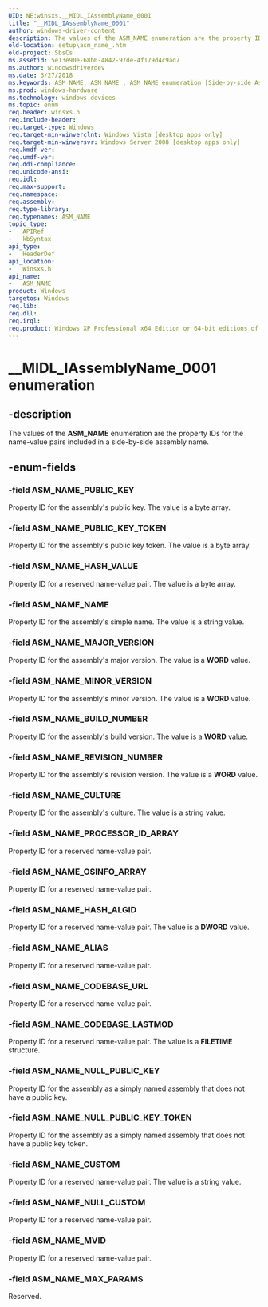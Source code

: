 ```yaml
---
UID: NE:winsxs.__MIDL_IAssemblyName_0001
title: "__MIDL_IAssemblyName_0001"
author: windows-driver-content
description: The values of the ASM_NAME enumeration are the property IDs for the name-value pairs included in a side-by-side assembly name.
old-location: setup\asm_name_.htm
old-project: SbsCs
ms.assetid: 5e13e90e-68b0-4842-97de-4f179d4c9ad7
ms.author: windowsdriverdev
ms.date: 3/27/2018
ms.keywords: ASM_NAME, ASM_NAME , ASM_NAME enumeration [Side-by-side Assemblies], ASM_NAME_ALIAS, ASM_NAME_BUILD_NUMBER, ASM_NAME_CODEBASE_LASTMOD, ASM_NAME_CODEBASE_URL, ASM_NAME_CULTURE, ASM_NAME_CUSTOM, ASM_NAME_HASH_ALGID, ASM_NAME_HASH_VALUE, ASM_NAME_MAJOR_VERSION, ASM_NAME_MAX_PARAMS, ASM_NAME_MINOR_VERSION, ASM_NAME_MVID, ASM_NAME_NAME, ASM_NAME_NULL_CUSTOM, ASM_NAME_NULL_PUBLIC_KEY, ASM_NAME_NULL_PUBLIC_KEY_TOKEN, ASM_NAME_OSINFO_ARRAY, ASM_NAME_PROCESSOR_ID_ARRAY, ASM_NAME_PUBLIC_KEY, ASM_NAME_PUBLIC_KEY_TOKEN, ASM_NAME_REVISION_NUMBER, __MIDL_IAssemblyName_0001, setup.asm_name_, winsxs/ASM_NAME, winsxs/ASM_NAME_ALIAS, winsxs/ASM_NAME_BUILD_NUMBER, winsxs/ASM_NAME_CODEBASE_LASTMOD, winsxs/ASM_NAME_CODEBASE_URL, winsxs/ASM_NAME_CULTURE, winsxs/ASM_NAME_CUSTOM, winsxs/ASM_NAME_HASH_ALGID, winsxs/ASM_NAME_HASH_VALUE, winsxs/ASM_NAME_MAJOR_VERSION, winsxs/ASM_NAME_MAX_PARAMS, winsxs/ASM_NAME_MINOR_VERSION, winsxs/ASM_NAME_MVID, winsxs/ASM_NAME_NAME, winsxs/ASM_NAME_NULL_CUSTOM, winsxs/ASM_NAME_NULL_PUBLIC_KEY, winsxs/ASM_NAME_NULL_PUBLIC_KEY_TOKEN, winsxs/ASM_NAME_OSINFO_ARRAY, winsxs/ASM_NAME_PROCESSOR_ID_ARRAY, winsxs/ASM_NAME_PUBLIC_KEY, winsxs/ASM_NAME_PUBLIC_KEY_TOKEN, winsxs/ASM_NAME_REVISION_NUMBER
ms.prod: windows-hardware
ms.technology: windows-devices
ms.topic: enum
req.header: winsxs.h
req.include-header: 
req.target-type: Windows
req.target-min-winverclnt: Windows Vista [desktop apps only]
req.target-min-winversvr: Windows Server 2008 [desktop apps only]
req.kmdf-ver: 
req.umdf-ver: 
req.ddi-compliance: 
req.unicode-ansi: 
req.idl: 
req.max-support: 
req.namespace: 
req.assembly: 
req.type-library: 
req.typenames: ASM_NAME
topic_type:
-	APIRef
-	kbSyntax
api_type:
-	HeaderDef
api_location:
-	Winsxs.h
api_name:
-	ASM_NAME
product: Windows
targetos: Windows
req.lib: 
req.dll: 
req.irql: 
req.product: Windows XP Professional x64 Edition or 64-bit editions of     Windows Server 2003
---
```


# __MIDL_IAssemblyName_0001 enumeration


## -description


The values of the <b>ASM_NAME</b> enumeration are the property IDs for the name-value pairs included in a  side-by-side assembly name.


## -enum-fields




### -field ASM_NAME_PUBLIC_KEY

Property ID for the assembly's public key. The value is a byte array.


### -field ASM_NAME_PUBLIC_KEY_TOKEN

Property ID for the assembly's public key token. The value is a byte array.


### -field ASM_NAME_HASH_VALUE

Property ID for a reserved name-value pair. The value is a byte array.


### -field ASM_NAME_NAME

Property ID for the assembly's simple name.  The value is a string value.


### -field ASM_NAME_MAJOR_VERSION

Property ID for the assembly's major version.  The value is a <b>WORD</b> value.


### -field ASM_NAME_MINOR_VERSION

Property ID for the assembly's minor version. The value is a <b>WORD</b> value.


### -field ASM_NAME_BUILD_NUMBER

 Property ID for the assembly's build version.  The value  is a <b>WORD</b> value.


### -field ASM_NAME_REVISION_NUMBER

 Property ID for the assembly's revision version.   The value is a <b>WORD</b> value.


### -field ASM_NAME_CULTURE

 Property ID for the assembly's culture. The value is a string value.


### -field ASM_NAME_PROCESSOR_ID_ARRAY

Property ID for a reserved name-value pair.


### -field ASM_NAME_OSINFO_ARRAY

Property ID for a reserved name-value pair.


### -field ASM_NAME_HASH_ALGID

Property ID for a reserved name-value pair.    The value is a <b>DWORD</b> value.


### -field ASM_NAME_ALIAS

Property ID for a reserved name-value pair.


### -field ASM_NAME_CODEBASE_URL

Property ID for a reserved name-value pair.


### -field ASM_NAME_CODEBASE_LASTMOD

Property ID for a reserved name-value pair.    The value is a <b>FILETIME</b> structure.


### -field ASM_NAME_NULL_PUBLIC_KEY

Property ID for the assembly as a simply named assembly that does not have a public key.


### -field ASM_NAME_NULL_PUBLIC_KEY_TOKEN

Property ID for the assembly as a simply named assembly that does not have a public key token.


### -field ASM_NAME_CUSTOM

Property ID for a reserved name-value pair.        The value is a string value.


### -field ASM_NAME_NULL_CUSTOM

Property ID for a reserved name-value pair.


### -field ASM_NAME_MVID

Property ID for a reserved name-value pair.


### -field ASM_NAME_MAX_PARAMS

Reserved.

